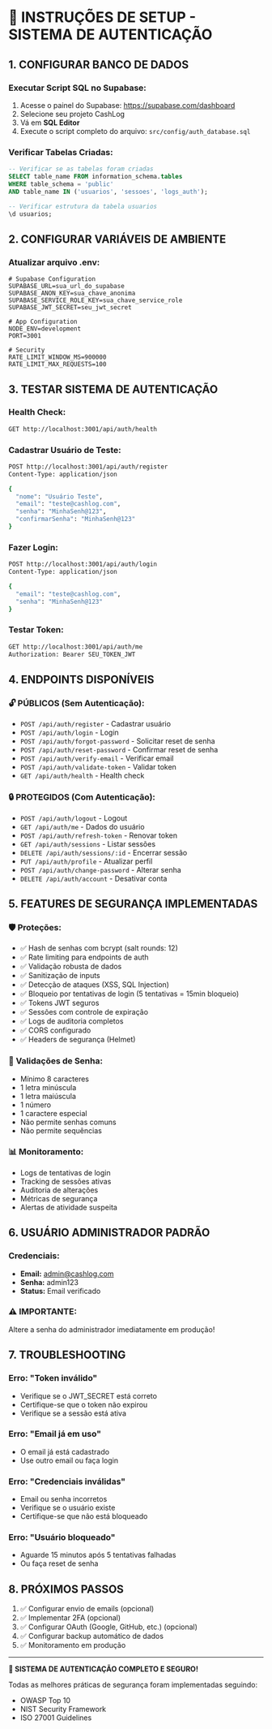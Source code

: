 # 🔐 INSTRUÇÕES DE SETUP - SISTEMA DE AUTENTICAÇÃO

## **1. CONFIGURAR BANCO DE DADOS**

### **Executar Script SQL no Supabase:**

1. Acesse o painel do Supabase: https://supabase.com/dashboard
2. Selecione seu projeto CashLog
3. Vá em **SQL Editor**
4. Execute o script completo do arquivo: `src/config/auth_database.sql`

### **Verificar Tabelas Criadas:**
```sql
-- Verificar se as tabelas foram criadas
SELECT table_name FROM information_schema.tables 
WHERE table_schema = 'public' 
AND table_name IN ('usuarios', 'sessoes', 'logs_auth');

-- Verificar estrutura da tabela usuarios
\d usuarios;
```

## **2. CONFIGURAR VARIÁVEIS DE AMBIENTE**

### **Atualizar arquivo .env:**
```env
# Supabase Configuration
SUPABASE_URL=sua_url_do_supabase
SUPABASE_ANON_KEY=sua_chave_anonima
SUPABASE_SERVICE_ROLE_KEY=sua_chave_service_role
SUPABASE_JWT_SECRET=seu_jwt_secret

# App Configuration
NODE_ENV=development
PORT=3001

# Security
RATE_LIMIT_WINDOW_MS=900000
RATE_LIMIT_MAX_REQUESTS=100
```

## **3. TESTAR SISTEMA DE AUTENTICAÇÃO**

### **Health Check:**
```bash
GET http://localhost:3001/api/auth/health
```

### **Cadastrar Usuário de Teste:**
```bash
POST http://localhost:3001/api/auth/register
Content-Type: application/json

{
  "nome": "Usuário Teste",
  "email": "teste@cashlog.com",
  "senha": "MinhaSenh@123",
  "confirmarSenha": "MinhaSenh@123"
}
```

### **Fazer Login:**
```bash
POST http://localhost:3001/api/auth/login
Content-Type: application/json

{
  "email": "teste@cashlog.com", 
  "senha": "MinhaSenh@123"
}
```

### **Testar Token:**
```bash
GET http://localhost:3001/api/auth/me
Authorization: Bearer SEU_TOKEN_JWT
```

## **4. ENDPOINTS DISPONÍVEIS**

### **🔓 PÚBLICOS (Sem Autenticação):**
- `POST /api/auth/register` - Cadastrar usuário
- `POST /api/auth/login` - Login
- `POST /api/auth/forgot-password` - Solicitar reset de senha
- `POST /api/auth/reset-password` - Confirmar reset de senha
- `POST /api/auth/verify-email` - Verificar email
- `POST /api/auth/validate-token` - Validar token
- `GET /api/auth/health` - Health check

### **🔒 PROTEGIDOS (Com Autenticação):**
- `POST /api/auth/logout` - Logout
- `GET /api/auth/me` - Dados do usuário
- `POST /api/auth/refresh-token` - Renovar token
- `GET /api/auth/sessions` - Listar sessões
- `DELETE /api/auth/sessions/:id` - Encerrar sessão
- `PUT /api/auth/profile` - Atualizar perfil
- `POST /api/auth/change-password` - Alterar senha
- `DELETE /api/auth/account` - Desativar conta

## **5. FEATURES DE SEGURANÇA IMPLEMENTADAS**

### **🛡️ Proteções:**
- ✅ Hash de senhas com bcrypt (salt rounds: 12)
- ✅ Rate limiting para endpoints de auth
- ✅ Validação robusta de dados
- ✅ Sanitização de inputs
- ✅ Detecção de ataques (XSS, SQL Injection)
- ✅ Bloqueio por tentativas de login (5 tentativas = 15min bloqueio)
- ✅ Tokens JWT seguros
- ✅ Sessões com controle de expiração
- ✅ Logs de auditoria completos
- ✅ CORS configurado
- ✅ Headers de segurança (Helmet)

### **🔐 Validações de Senha:**
- Mínimo 8 caracteres
- 1 letra minúscula
- 1 letra maiúscula  
- 1 número
- 1 caractere especial
- Não permite senhas comuns
- Não permite sequências

### **📊 Monitoramento:**
- Logs de tentativas de login
- Tracking de sessões ativas
- Auditoria de alterações
- Métricas de segurança
- Alertas de atividade suspeita

## **6. USUÁRIO ADMINISTRADOR PADRÃO**

### **Credenciais:**
- **Email:** admin@cashlog.com
- **Senha:** admin123
- **Status:** Email verificado

### **⚠️ IMPORTANTE:**
Altere a senha do administrador imediatamente em produção!

## **7. TROUBLESHOOTING**

### **Erro: "Token inválido"**
- Verifique se o JWT_SECRET está correto
- Certifique-se que o token não expirou
- Verifique se a sessão está ativa

### **Erro: "Email já em uso"**
- O email já está cadastrado
- Use outro email ou faça login

### **Erro: "Credenciais inválidas"**
- Email ou senha incorretos
- Verifique se o usuário existe
- Certifique-se que não está bloqueado

### **Erro: "Usuário bloqueado"**
- Aguarde 15 minutos após 5 tentativas falhadas
- Ou faça reset de senha

## **8. PRÓXIMOS PASSOS**

1. ✅ Configurar envio de emails (opcional)
2. ✅ Implementar 2FA (opcional)
3. ✅ Configurar OAuth (Google, GitHub, etc.) (opcional)
4. ✅ Configurar backup automático de dados
5. ✅ Monitoramento em produção

---

**🎉 SISTEMA DE AUTENTICAÇÃO COMPLETO E SEGURO!**

Todas as melhores práticas de segurança foram implementadas seguindo:
- OWASP Top 10
- NIST Security Framework
- ISO 27001 Guidelines 